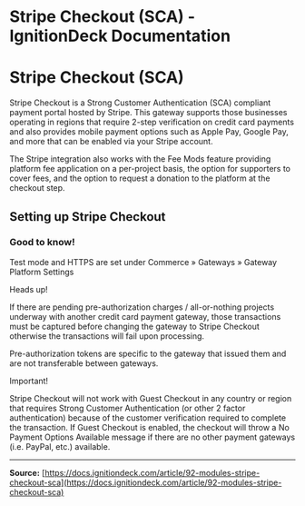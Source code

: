 # Stripe Checkout (SCA) - IgnitionDeck Documentation

# Stripe Checkout (SCA)

[](javascript:window.print())
Stripe Checkout is a Strong Customer Authentication (SCA) compliant payment portal hosted by Stripe. This gateway supports those businesses operating in regions that require 2-step verification on credit card payments and also provides mobile payment options such as Apple Pay, Google Pay, and more that can be enabled via your Stripe account.

The Stripe integration also works with the Fee Mods feature providing platform fee application on a per-project basis, the option for supporters to cover fees, and the option to request a donation to the platform at the checkout step.

## Setting up Stripe Checkout

### Good to know!

Test mode and HTTPS are set under Commerce » Gateways » Gateway Platform Settings

Heads up!

If there are pending pre-authorization charges / all-or-nothing projects underway with another credit card payment gateway, those transactions must be captured before changing the gateway to Stripe Checkout otherwise the transactions will fail upon processing.

Pre-authorization tokens are specific to the gateway that issued them and are not transferable between gateways.

Important!

Stripe Checkout will not work with Guest Checkout in any country or region that requires Strong Customer Authentication (or other 2 factor authentication) because of the customer verification required to complete the transaction. If Guest Checkout is enabled, the checkout will throw a No Payment Options Available message if there are no other payment gateways (i.e. PayPal, etc.) available.



---
**Source:** [https://docs.ignitiondeck.com/article/92-modules-stripe-checkout-sca](https://docs.ignitiondeck.com/article/92-modules-stripe-checkout-sca)
